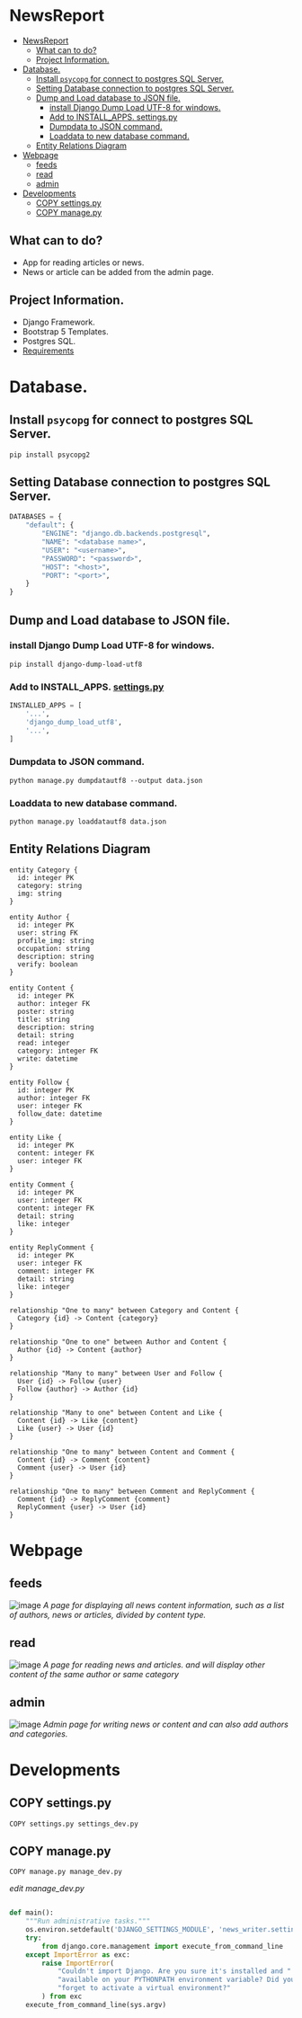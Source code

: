 # NewsReport
- [NewsReport](#newsreport)
  - [What can to do?](#what-can-to-do)
  - [Project Information.](#project-information)
- [Database.](#database)
  - [Install `psycopg` for connect to postgres SQL Server.](#install-psycopg-for-connect-to-postgres-sql-server)
  - [Setting Database connection to postgres SQL Server.](#setting-database-connection-to-postgres-sql-server)
  - [Dump and Load database to JSON file.](#dump-and-load-database-to-json-file)
    - [install Django Dump Load UTF-8 for windows.](#install-django-dump-load-utf-8-for-windows)
    - [Add to INSTALL\_APPS. settings.py](#add-to-install_apps-settingspy)
    - [Dumpdata to JSON command.](#dumpdata-to-json-command)
    - [Loaddata to new database command.](#loaddata-to-new-database-command)
  - [Entity Relations Diagram](#entity-relations-diagram)
- [Webpage](#webpage)
  - [feeds](#feeds)
  - [read](#read)
  - [admin](#admin)
- [Developments](#developments)
  - [COPY settings.py](#copy-settingspy)
  - [COPY manage.py](#copy-managepy)

## What can to do?
- App for reading articles or news.
- News or article can be added from the admin page.
  
## Project Information.
- Django Framework.
- Bootstrap 5 Templates.
- Postgres SQL.
- [Requirements](./requirements.txt)

# Database.
## Install `psycopg` for connect to postgres SQL Server.
```
pip install psycopg2
```
## Setting Database connection to postgres SQL Server.
```python
DATABASES = {
    "default": {
        "ENGINE": "django.db.backends.postgresql",
        "NAME": "<database name>",
        "USER": "<username>",
        "PASSWORD": "<password>",
        "HOST": "<host>",
        "PORT": "<port>",
    }
}
```

## Dump and Load database to JSON file.
### install Django Dump Load UTF-8 for windows.
```
pip install django-dump-load-utf8
```


### Add to INSTALL_APPS. [settings.py](/news_writer/settings.py)
```python
INSTALLED_APPS = [
    '...',
    'django_dump_load_utf8',
    '...',
]
```
### Dumpdata to JSON command.
```
python manage.py dumpdatautf8 --output data.json
```
### Loaddata to new database command.

```
python manage.py loaddatautf8 data.json
```


## Entity Relations Diagram
```
entity Category {
  id: integer PK
  category: string
  img: string
}

entity Author {
  id: integer PK
  user: string FK
  profile_img: string
  occupation: string
  description: string
  verify: boolean
}

entity Content {
  id: integer PK
  author: integer FK
  poster: string
  title: string
  description: string
  detail: string
  read: integer
  category: integer FK
  write: datetime
}

entity Follow {
  id: integer PK
  author: integer FK
  user: integer FK
  follow_date: datetime
}

entity Like {
  id: integer PK
  content: integer FK
  user: integer FK
}

entity Comment {
  id: integer PK
  user: integer FK
  content: integer FK
  detail: string
  like: integer
}

entity ReplyComment {
  id: integer PK
  user: integer FK
  comment: integer FK
  detail: string
  like: integer
}

relationship "One to many" between Category and Content {
  Category {id} -> Content {category}
}

relationship "One to one" between Author and Content {
  Author {id} -> Content {author}
}

relationship "Many to many" between User and Follow {
  User {id} -> Follow {user}
  Follow {author} -> Author {id}
}

relationship "Many to one" between Content and Like {
  Content {id} -> Like {content}
  Like {user} -> User {id}
}

relationship "One to many" between Content and Comment {
  Content {id} -> Comment {content}
  Comment {user} -> User {id}
}

relationship "One to many" between Comment and ReplyComment {
  Comment {id} -> ReplyComment {comment}
  ReplyComment {user} -> User {id}
}

```

# Webpage
## feeds
![image](/screen/feeds.png)
*A page for displaying all news content information, such as a list of authors, news or articles, divided by content type.*
## read 
![image](/screen/reads.png)
*A page for reading news and articles. and will display other content of the same author or same category*
## admin
![image](/screen/admin.png)
*Admin page for writing news or content and can also add authors and categories.*


# Developments
## COPY settings.py
```
COPY settings.py settings_dev.py
```

## COPY manage.py
```
COPY manage.py manage_dev.py
```

*edit manage_dev.py*
```python 

def main():
    """Run administrative tasks."""
    os.environ.setdefault('DJANGO_SETTINGS_MODULE', 'news_writer.settings_dev')
    try:
        from django.core.management import execute_from_command_line
    except ImportError as exc:
        raise ImportError(
            "Couldn't import Django. Are you sure it's installed and "
            "available on your PYTHONPATH environment variable? Did you "
            "forget to activate a virtual environment?"
        ) from exc
    execute_from_command_line(sys.argv)

```